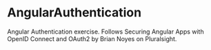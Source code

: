 # AngularAuthentication
Angular Authentication exercise. Follows Securing Angular Apps with OpenID Connect and OAuth2 by Brian Noyes on Pluralsight.
